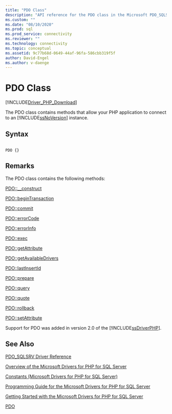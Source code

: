 ```yaml
---
title: "PDO Class"
description: "API reference for the PDO class in the Microsoft PDO_SQLSRV Driver for PHP for SQL Server."
ms.custom: ""
ms.date: "08/10/2020"
ms.prod: sql
ms.prod_service: connectivity
ms.reviewer: ""
ms.technology: connectivity
ms.topic: conceptual
ms.assetid: 9c77b68d-0649-44af-96fa-586cbb319f5f
author: David-Engel
ms.author: v-daenge
---
```

# PDO Class
[!INCLUDE[Driver_PHP_Download](../../includes/driver_php_download.md)]

The PDO class contains methods that allow your PHP application to connect to an [!INCLUDE[ssNoVersion](../../includes/ssnoversion-md.md)] instance.  
  
## Syntax  
  
```  
  
PDO {}  
```  
  
## Remarks  
The PDO class contains the following methods:  
  
[PDO::__construct](../../connect/php/pdo-construct.md)  

[PDO::beginTransaction](../../connect/php/pdo-begintransaction.md)  
  
[PDO::commit](../../connect/php/pdo-commit.md)  
  
[PDO::errorCode](../../connect/php/pdo-errorcode.md)  
  
[PDO::errorInfo](../../connect/php/pdo-errorinfo.md)  
  
[PDO::exec](../../connect/php/pdo-exec.md)  
  
[PDO::getAttribute](../../connect/php/pdo-getattribute.md)  
  
[PDO::getAvailableDrivers](../../connect/php/pdo-getavailabledrivers.md)  
  
[PDO::lastInsertId](../../connect/php/pdo-lastinsertid.md)  
  
[PDO::prepare](../../connect/php/pdo-prepare.md)  
  
[PDO::query](../../connect/php/pdo-query.md)  
  
[PDO::quote](../../connect/php/pdo-quote.md)  
  
[PDO::rollback](../../connect/php/pdo-rollback.md)  
  
[PDO::setAttribute](../../connect/php/pdo-setattribute.md)  
  
Support for PDO was added in version 2.0 of the [!INCLUDE[ssDriverPHP](../../includes/ssdriverphp_md.md)].  
  
## See Also  
[PDO_SQLSRV Driver Reference](../../connect/php/pdo-sqlsrv-driver-reference.md)

[Overview of the Microsoft Drivers for PHP for SQL Server](../../connect/php/overview-of-the-php-sql-driver.md)

[Constants &#40;Microsoft Drivers for PHP for SQL Server&#41;](../../connect/php/constants-microsoft-drivers-for-php-for-sql-server.md)

[Programming Guide for the Microsoft Drivers for PHP for SQL Server](../../connect/php/programming-guide-for-php-sql-driver.md)

[Getting Started with the Microsoft Drivers for PHP for SQL Server](../../connect/php/getting-started-with-the-php-sql-driver.md)

[PDO](https://php.net/manual/book.pdo.php)  
  
